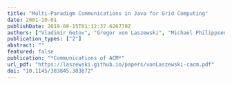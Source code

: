 ```yaml
---
title: "Multi-Paradigm Communications in Java for Grid Computing"
date: 2001-10-01
publishDate: 2019-08-15T01:12:37.626770Z
authors: ["Vladimir Getov", "Gregor von Laszewski", "Michael Philippsen", "Ian Foster"]
publication_types: ["2"]
abstract: ""
featured: false
publication: "*Communications of ACM*"
url_pdf: "https://laszewski.github.io/papers/vonLaszewski-cacm.pdf"
doi: "10.1145/383845.383872"
---
```


